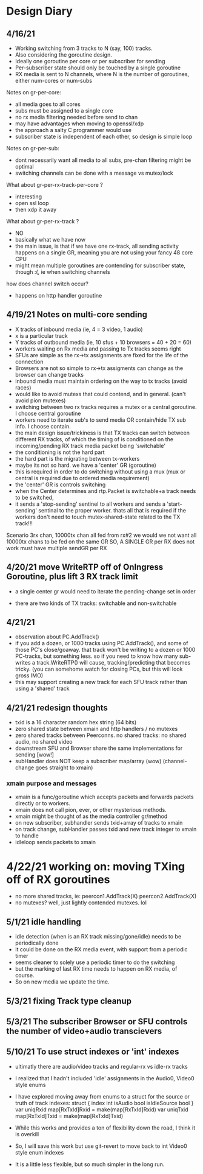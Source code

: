 
# Design Diary

## 4/16/21  
- Working switching from 3 tracks to N (say, 100) tracks.
- Also considering the goroutine design.
- Ideally one goroutine per core or per subscriber for sending
- Per-subscriber state should only be touched by a single goroutine
- RX media is sent to N channels, where N is the number of goroutines, either num-cores or num-subs

Notes on gr-per-core:
- all media goes to all cores
- subs must be assigned to a single core
- no rx media filtering needed before send to chan
- may have advantages when moving to openssl/xdp
- the approach a salty C programmer would use
- subscriber state is independent of each other, so design is simple loop

Notes on gr-per-sub:
- dont necessarily want all media to all subs, pre-chan filtering might be optimal
- switching channels can be done with a message vs mutex/lock

What about gr-per-rx-track-per-core ?
- interesting
- open ssl loop
- then xdp it away

What about gr-per-rx-track ?
- NO
- basically what we have now
- the main issue, is that if we have one rx-track, all sending activity happens on a single GR, meaning you are not using your fancy 48 core CPU
- might mean multiple goroutines are contending for subscriber state, though :(, ie when switching channels

how does channel switch occur?
- happens on http handler goroutine




## 4/19/21 Notes on multi-core sending

- X tracks of inbound media (ie, 4 = 3 video, 1 audio)
- x is a particular track
- Y tracks of outbound media (ie, 10 sfus + 10 browsers = 40 + 20 = 60)
- workers waiting on Rx media and passing to Tx tracks seems right
- SFUs are simple as the rx->tx assignments are fixed for the life of the connection
- Browsers are not so simple to rx->tx assigments can change as the browser can change tracks
- inbound media must maintain ordering on the way to tx tracks (avoid races)
- would like to avoid mutexs that could contend, and in general. (can't avoid pion mutexes)
- switching between two rx tracks requires a mutex or a central goroutine. I choose central goroutine
- workers need to iterate sub's to send media OR contain/hide TX sub info. I choose contain.
- the main design issue/trickiness is that TX tracks can switch between different RX tracks, of which the timing of is conditioned on the incoming/pending RX track media packet being 'switchable'
- the conditioning is not the hard part
- the hard part is the migrating between tx-workers
- maybe its not so hard. we have a 'center' GR (goroutine)
- this is required in order to do switching without using a mux (mux or central is required due to ordered media requirement)
- the 'center' GR is controls switching
- when the Center determines and rtp.Packet is switchable+a track needs to be switched,
- it sends a 'stop-sending' sentinel to all workers and sends a 'start-sending' sentinal to the proper worker. thats all that is required if the workers don't need to touch mutex-shared-state related to the TX track!!!


Scenario 3rx chan, 10000tx chan all fed from rx#2
we would we not want all 10000tx chans to be fed on the same GR
SO, A SINGLE GR per RX does not work
must have multiple sendGR per RX

## 4/20/21 move WriteRTP off of OnIngress Goroutine, plus lift 3 RX track limit

- a single center gr would need to iterate the pending-change set in order

- there are two kinds of TX tracks: switchable and non-switchable

## 4/21/21

- observation about PC.AddTrack()
- if you add a dozen, or 1000 tracks using PC.AddTrack(), and some of those PC's close/goaway. that track won't be writing to a dozen or 1000 PC-tracks, but something less. so if you need to know how many sub-writes a track.WriteRTP() will cause, tracking/predicting that becomes tricky. (you can somehome watch for closing PCs, but this will look gross IMO)
- this may support creating a new track for each SFU track rather than using a 'shared' track


## 4/21/21 redesign thoughts


- txid is a 16 character random hex string (64 bits)
- zero shared state between xmain and http handlers / no mutexes
- zero shared tracks between Peerconns. no shared tracks: no shared audio, no shared video
- downstream SFU and Browser share the same implementations for sending [wow!]
- subHandler does NOT keep a subscriber map/array (wow) (channel-change goes straight to xmain)

### xmain purpose and messages
- xmain is a func/goroutine which accepts packets and forwards packets directly or to workers.
- xmain does not call pion, ever, or other mysterious methods.
- xmain might be thought of as the media controller gr/method
- on new subscriber, subhandler sends txid+array of tracks to xmain
- on track change, subHandler passes txid and new track integer to xmain to handle
- idleloop sends packets to xmain

# 4/22/21 working on: moving TXing off of RX goroutines
- no more shared tracks, ie: peercon1.AddTrack(X)  peercon2.AddTrack(X)
- no mutexes? well, just lightly contended mutexes. lol


## 5/1/21 idle handling

- idle detection (when is an RX track missing/gone/idle) needs to be periodically done
- it could be done on the RX media event, with support from a periodic timer 
- seems cleaner to solely use a periodic timer to do the switching
- but the marking of last RX time needs to happen on RX media, of course.
- So on new media we update the time.

## 5/3/21 fixing Track type cleanup

## 5/3/21 The subscriber Browser or SFU controls the number of video+audio transcievers

## 5/10/21 To use struct indexes or 'int' indexes

- ultimatly there are audio/video tracks and regular-rx vs idle-rx tracks
- I realized that I hadn't included 'idle' assignments in the Audio0, Video0 style enums
- I have explored moving away from enums to a struct for the source or truth of track indexes:
struct {
	index        int
	isAudio      bool
	isIdleSource bool
}
var uniqRxid map[RxTxId]Rxid = make(map[RxTxId]Rxid)
var uniqTxid map[RxTxId]Txid = make(map[RxTxId]Txid)

- While this works and provides a ton of flexibility down the road, I think it is overkill
- So, I will save this work but use git-revert to move back to int Video0 style enum indexes
- It is a little less flexible, but so much simpler in the long run.



